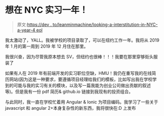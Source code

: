 # 想在 NYC 实习一年！

> 原文:[https://dev . to/leanminmachine/looking-a-interstitution-in-NYC-a-year-4 eol](https://dev.to/leanminmachine/looking-for-an-internship-at-nyc-for-a-year--4eol)

我太激动了，YALL。我被学校的项目录取了，可以在纽约工作一年。我将从 2019 年 1 月的第一周到 2019 年 12 月住在那里。

我很兴奋，因为尽管我原本想去 SV，但纽约也很棒！！！我要在那里穿够街头服装了

如果有人在 2019 年有前端开发的实习职位空缺，HMU！我仍在重写我的在线简历网站(因为这是一种要求，要遵循项目经理给我们的模板，比如写出我在学校学到的可能与我的实习有关的模块，以及写一篇我能为创业公司做出贡献的叙述等)。但是我有一份 pdf 简历& github.io 链接到我现有的投资组合。

与此同时，我一直在学校忙着用 Angular & Ionic 为项目编码。我学习了一些关于 javascript 和 angular 2+本身复杂性的新东西，我将很快在:D 上发布